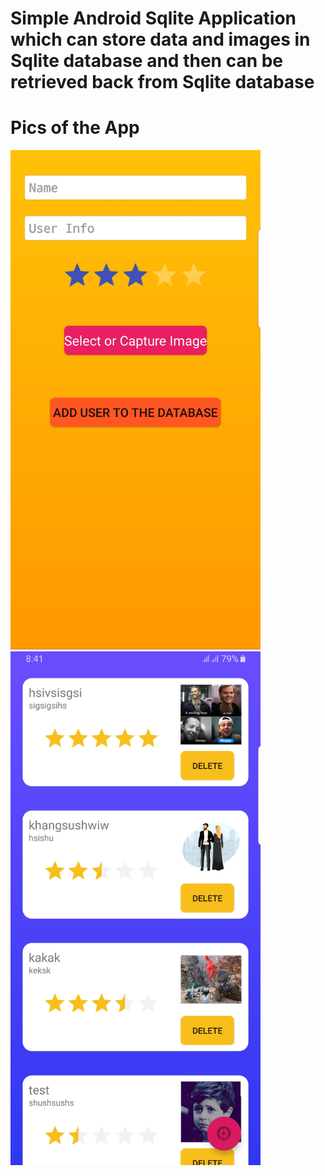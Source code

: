 <h1>Simple Android Sqlite Application which can store data and images in Sqlite database and then can be retrieved back from Sqlite database</h1>

<h1>Pics of the App</h1>
<p float="left">
  <img src="Pics\20190630_084202.jpg" width="400" />
  <img src="Pics\Screenshot_20190630-084137_EmployeInfo.jpg" width="400" />
</p>